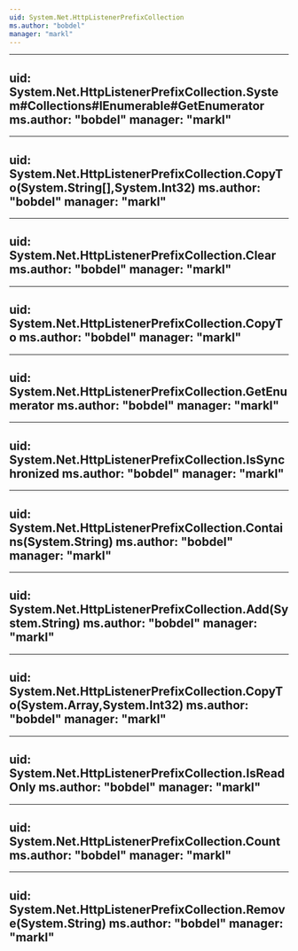 ```yaml
---
uid: System.Net.HttpListenerPrefixCollection
ms.author: "bobdel"
manager: "markl"
---
```


---
uid: System.Net.HttpListenerPrefixCollection.System#Collections#IEnumerable#GetEnumerator
ms.author: "bobdel"
manager: "markl"
---

---
uid: System.Net.HttpListenerPrefixCollection.CopyTo(System.String[],System.Int32)
ms.author: "bobdel"
manager: "markl"
---

---
uid: System.Net.HttpListenerPrefixCollection.Clear
ms.author: "bobdel"
manager: "markl"
---

---
uid: System.Net.HttpListenerPrefixCollection.CopyTo
ms.author: "bobdel"
manager: "markl"
---

---
uid: System.Net.HttpListenerPrefixCollection.GetEnumerator
ms.author: "bobdel"
manager: "markl"
---

---
uid: System.Net.HttpListenerPrefixCollection.IsSynchronized
ms.author: "bobdel"
manager: "markl"
---

---
uid: System.Net.HttpListenerPrefixCollection.Contains(System.String)
ms.author: "bobdel"
manager: "markl"
---

---
uid: System.Net.HttpListenerPrefixCollection.Add(System.String)
ms.author: "bobdel"
manager: "markl"
---

---
uid: System.Net.HttpListenerPrefixCollection.CopyTo(System.Array,System.Int32)
ms.author: "bobdel"
manager: "markl"
---

---
uid: System.Net.HttpListenerPrefixCollection.IsReadOnly
ms.author: "bobdel"
manager: "markl"
---

---
uid: System.Net.HttpListenerPrefixCollection.Count
ms.author: "bobdel"
manager: "markl"
---

---
uid: System.Net.HttpListenerPrefixCollection.Remove(System.String)
ms.author: "bobdel"
manager: "markl"
---
